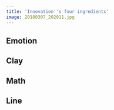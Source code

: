 ```yaml
---
title: 'Innovation''s four ingredients'
image: 20180307_202011.jpg
---
```


<h2>Emotion</h2><p></p><h2>Clay</h2><p></p><h2>Math</h2><p></p><h2>Line</h2><p></p>
